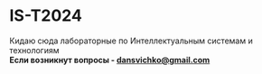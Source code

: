 # IS-T2024
Кидаю сюда лабораторные по Интеллектуальным системам и технологиям </br>
<strong>Если возникнут вопросы - dansvichko@gmail.com</strong>
